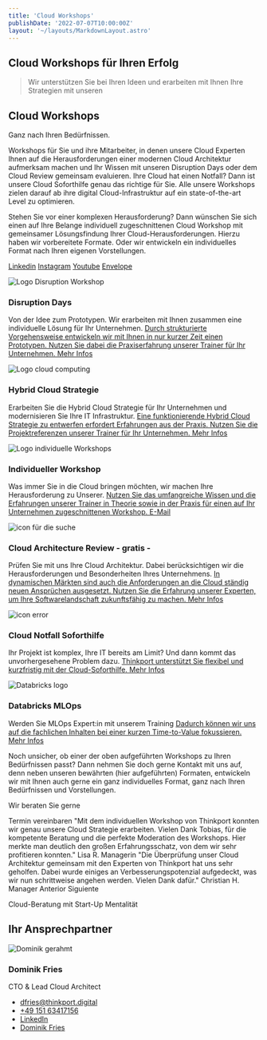 ```yaml
---
title: 'Cloud Workshops'
publishDate: '2022-07-07T10:00:00Z'
layout: '~/layouts/MarkdownLayout.astro'
---
```


## Cloud Workshops für Ihren Erfolg

> Wir unterstützen Sie bei Ihren Ideen und erarbeiten mit Ihnen Ihre Strategien mit unseren

## Cloud Workshops

Ganz nach Ihren Bedürfnissen.

Workshops für Sie und ihre Mitarbeiter, in denen unsere Cloud Experten Ihnen auf die Herausforderungen einer modernen Cloud Architektur aufmerksam machen und Ihr Wissen mit unseren Disruption Days oder dem Cloud Review gemeinsam evaluieren. Ihre Cloud hat einen Notfall? Dann ist unsere Cloud Soforthilfe genau das richtige für Sie. Alle unsere Workshops zielen darauf ab ihre digital Cloud-Infrastruktur auf ein state-of-the-art Level zu optimieren.

Stehen Sie vor einer komplexen Herausforderung? Dann wünschen Sie sich einen auf Ihre Belange individuell zugeschnittenen Cloud Workshop mit gemeinsamer Lösungsfindung Ihrer Cloud-Herausforderungen. Hierzu haben wir vorbereitete Formate. Oder wir entwickeln ein individuelles Format nach Ihren eigenen Vorstellungen.

[Linkedin](https://www.linkedin.com/company/11759873) [Instagram](https://www.instagram.com/thinkport/) [Youtube](https://www.youtube.com/channel/UCnke3WYRT6bxuMK2t4jw2qQ) [Envelope](mailto:tdrechsel@thinkport.digital) [](#linksection)

![Logo Disruption Workshop](images/cloud-teaching_logos-02-2.png)

### Disruption Days

Von der Idee zum Prototypen. Wir erarbeiten mit Ihnen zusammen eine individuelle Lösung für Ihr Unternehmen. [Durch strukturierte Vorgehensweise entwickeln wir mit Ihnen in nur kurzer Zeit einen Prototypen. Nutzen Sie dabei die Praxiserfahrung unserer Trainer für Ihr Unternehmen. Mehr Infos](https://thinkport.digital/disruption-days-mit-futury/)

![Logo cloud computing](images/cloud-computing.png)

### Hybrid Cloud Strategie

Erarbeiten Sie die Hybrid Cloud Strategie für Ihr Unternehmen und modernisieren Sie Ihre IT Infrastruktur. [Eine funktionierende Hybrid Cloud Strategie zu entwerfen erfordert Erfahrungen aus der Praxis. Nutzen Sie die Projektreferenzen unserer Trainer für Ihr Unternehmen. Mehr Infos](https://thinkport.digital/hybrid-cloud-strategie)

![Logo individuelle Workshops](images/cloud-teaching_logos-03.png)

### Individueller Workshop

Was immer Sie in die Cloud bringen möchten, wir machen Ihre Herausforderung zu Unserer. [Nutzen Sie das umfangreiche Wissen und die Erfahrungen unserer Trainer in Theorie sowie in der Praxis für einen auf Ihr Unternehmen zugeschnittenen Workshop. E-Mail](mailto:tdrechsel@thinkport.digital)

![icon für die suche](images/suche.png)

### Cloud Architecture Review - gratis -

Prüfen Sie mit uns Ihre Cloud Architektur. Dabei berücksichtigen wir die Herausforderungen und Besonderheiten Ihres Unternehmens. [In dynamischen Märkten sind auch die Anforderungen an die Cloud ständig neuen Ansprüchen ausgesetzt. Nutzen Sie die Erfahrung unserer Experten, um Ihre Softwarelandschaft zukunftsfähig zu machen. Mehr Infos](https://thinkport.digital/cloud-architecture-review/)

![icon error](images/error.png)

### Cloud Notfall Soforthilfe

Ihr Projekt ist komplex, Ihre IT bereits am Limit? Und dann kommt das unvorhergesehene Problem dazu. [Thinkport unterstützt Sie flexibel und kurzfristig mit der Cloud-Soforthilfe. Mehr Infos](https://thinkport.digital/cloud-soforthilfe/)

![Databricks logo](images/Databricks-Training-1-e1713438853679.png)

### Databricks MLOps

Werden Sie MLOps Expert:in mit unserem Training [Dadurch können wir uns auf die fachlichen Inhalten bei einer kurzen Time-to-Value fokussieren. Mehr Infos](https://thinkport.digital/databricks-mlops-workshop/)

Noch unsicher, ob einer der oben aufgeführten Workshops zu Ihren Bedürfnissen passt? Dann nehmen Sie doch gerne Kontakt mit uns auf, denn neben unseren bewährten (hier aufgeführten) Formaten, entwickeln wir mit Ihnen auch gerne ein ganz individuelles Format, ganz nach Ihren Bedürfnissen und Vorstellungen.

Wir beraten Sie gerne

Termin vereinbaren "Mit dem individuellen Workshop von Thinkport konnten wir genau unsere Cloud Strategie erarbeiten. Vielen Dank Tobias, für die kompetente Beratung und die perfekte Moderation des Workshops. Hier merkte man deutlich den großen Erfahrungsschatz, von dem wir sehr profitieren konnten." Lisa R. Managerin "Die Überprüfung unser Cloud Architektur gemeinsam mit den Experten von Thinkport hat uns sehr geholfen. Dabei wurde einiges an Verbesserungspotenzial aufgedeckt, was wir nun schrittweise angehen werden. Vielen Dank dafür." Christian H. Manager Anterior Siguiente

Cloud-Beratung mit Start-Up Mentalität

## Ihr Ansprechpartner

![Dominik gerahmt](images/Dominik_mH-2.png)

### Dominik Fries

CTO & Lead Cloud Architect

* [dfries@thinkport.digital](mailto:dfries@thinkport.digital)
* [+49 151 63417156](tel:+4915163417156)
* [LinkedIn](https://www.linkedin.com/in/dominik-fries-497ab7107/?originalSubdomain=de)
* [Dominik Fries](https://www.xing.com/profile/Dominik_Fries5)
